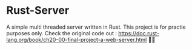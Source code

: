 # Rust-Server
A simple multi threaded server written in Rust. This project is for practie purposes only. Check the original code out : https://doc.rust-lang.org/book/ch20-00-final-project-a-web-server.html ✌🏻 
